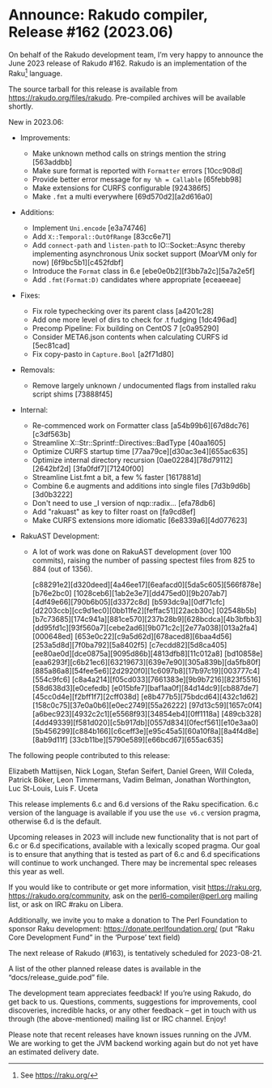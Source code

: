 # Announce: Rakudo compiler, Release #162 (2023.06)

On behalf of the Rakudo development team, I’m very happy to announce the
June 2023 release of Rakudo #162. Rakudo is an implementation of
the Raku[^1] language.

The source tarball for this release is available from
<https://rakudo.org/files/rakudo>.
Pre-compiled archives will be available shortly.

New in 2023.06:

+ Improvements:
    + Make unknown method calls on strings mention the string [563addbb]
    + Make sure format is reported with `Formatter` errors [10cc908d]
    + Provide better error message for `my %h = Callable` [65febb98]
    + Make extensions for CURFS configurable [924386f5]
    + Make `.fmt` a multi everywhere [69d570d2][a2d616a0]

+ Additions:
    + Implement `Uni.encode` [e3a74746]
    + Add `X::Temporal::OutOfRange` [83cc6e71]
    + Add `connect-path` and `listen-path` to IO::Socket::Async thereby
      implementing asynchronous Unix socket support (MoarVM only for
      now) [6f9bc5b1][c452fdbf]
    + Introduce the `Format` class in 6.e [ebe0e0b2][f3bb7a2c][5a7a2e5f]
    + Add `.fmt(Format:D)` candidates where appropriate [eceaeeae]

+ Fixes:
    + Fix role typechecking over its parent class [a4201c28]
    + Add one more level of dirs to check for .t fudging [1dc496ad]
    + Precomp Pipeline: Fix building on CentOS 7 [c0a95290]
    + Consider META6.json contents when calculating CURFS id [5ec81cad]
    + Fix copy-pasto in `Capture.Bool` [a2f71d80]

+ Removals:
    + Remove largely unknown / undocumented flags from installed raku
      script shims [73888f45]

+ Internal:
    + Re-commenced work on Formatter class [a54b99b6][67d8dc76][c3df563b]
    + Streamline X::Str::Sprintf::Directives::BadType [40aa1605]
    + Optimize CURFS startup time [77aa79ce][d30ac3e4][655ac635]
    + Optimize internal directory recursion [0ae02284][78d79112][2642bf2d]
      [3fa0fdf7][71240f00]
    + Streamline List.fmt a bit, a few % faster [1617881d]
    + Combine 6.e augments and additions into single files [7d3b9d6b][3d0b3222]
    + Don't need to use _I version of nqp::radix... [efa78db6]
    + Add "rakuast" as key to filter roast on [fa9cd8ef]
    + Make CURFS extensions more idiomatic [6e8339a6][4d077623]

+ RakuAST Development:
    + A lot of work was done on RakuAST development (over 100 commits), raising
      the number of passing spectest files from 825 to 884 (out of 1356).

      [c88291e2][d320deed][4a46ee17][6eafacd0][5da5c605][566f878e][b76e2bc0]
      [1028ceb6][1ab2e3e7][dd475ed0][9b207ab7][4df49e66][790b6b05][d3372c8d]
      [b593dc9a][0df71cfc][d2203ccb][cc9d1ec0][0bb11fe2][feffac51][22acb30c]
      [02548b5b][b7c73685][174c941a][881ce570][237b28b9][628bcdca][4b3bfbb3]
      [dd95fd1c][93f560a7][cebe2ad6][9b071c2c][2e77a038][013a2fa4][000648ed]
      [653e0c22][c9a5d62d][678aced8][6baa4d56][253a5d8d][7f0ba792][5a8402f5]
      [c7ecdd82][5d8ca405][ee80ae0d][dce0875a][9095d86b][4813dfb8][11c012a8]
      [bd10858e][eaa6293f][c6b21ec6][63219673][639e7e90][305a839b][da5fb80f]
      [885a86a8][54fee5e6][2d2920f0][1c6097b8][17b97c19][003777c4][554c9fc6]
      [c8a4a214][f05cd033][7661383e][9b9b7216][823f5516][58d638d3][e0cefedb]
      [e015bfe7][baf1aa0f][84d14dc9][cb887de7][45cc0d4e][f2bff1f7][2cff038d]
      [e8b477b5][75bdcd64][432c1d62][158c0c75][37e0a0b6][e0ec2749][55a26222]
      [97d13c59][1657c0f4][a6bec923][4932c2c1][e5568f93][34854eb4][0ff1118a]
      [489cb328][4dd49339][f581d020][c5b917db][0557d834][0fecf561][e10e3aa0]
      [5b456299][c884b166][c6ceff3e][e95c45a5][60a10f8a][8a4f4d8e][8ab9d11f]
      [33cb11be][5790e589][e66bcd67][655ac635]

The following people contributed to this release:

Elizabeth Mattijsen, Nick Logan, Stefan Seifert, Daniel Green, Will Coleda,
Patrick Böker, Leon Timmermans, Vadim Belman, Jonathan Worthington,
Luc St-Louis, Luis F. Uceta

This release implements 6.c and 6.d versions of the Raku specification.
6.c version of the language is available if you use the `use v6.c`
version pragma, otherwise 6.d is the default.

Upcoming releases in 2023 will include new functionality that is not
part of 6.c or 6.d specifications, available with a lexically scoped
pragma. Our goal is to ensure that anything that is tested as part of
6.c and 6.d specifications will continue to work unchanged. There may
be incremental spec releases this year as well.

If you would like to contribute or get more information, visit
<https://raku.org>, <https://rakudo.org/community>, ask on the
<perl6-compiler@perl.org> mailing list, or ask on IRC #raku on Libera.

Additionally, we invite you to make a donation to The Perl Foundation
to sponsor Raku development: <https://donate.perlfoundation.org/>
(put “Raku Core Development Fund” in the ‘Purpose’ text field)

The next release of Rakudo (#163), is tentatively scheduled for 2023-08-21.

A list of the other planned release dates is available in the
“docs/release_guide.pod” file.

The development team appreciates feedback! If you’re using Rakudo, do
get back to us. Questions, comments, suggestions for improvements, cool
discoveries, incredible hacks, or any other feedback – get in touch with
us through (the above-mentioned) mailing list or IRC channel. Enjoy!

Please note that recent releases have known issues running on the JVM.
We are working to get the JVM backend working again but do not yet have
an estimated delivery date.

[^1]: See <https://raku.org/>
